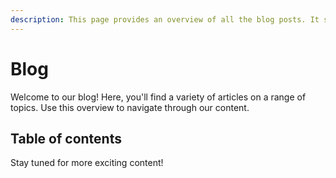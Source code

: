 ```yaml
---
description: This page provides an overview of all the blog posts. It serves as a central hub for all the blog content.
---
```


# Blog

Welcome to our blog! Here, you'll find a variety of articles on a range of topics. Use this overview to navigate through our content.

## Table of contents

Stay tuned for more exciting content!
